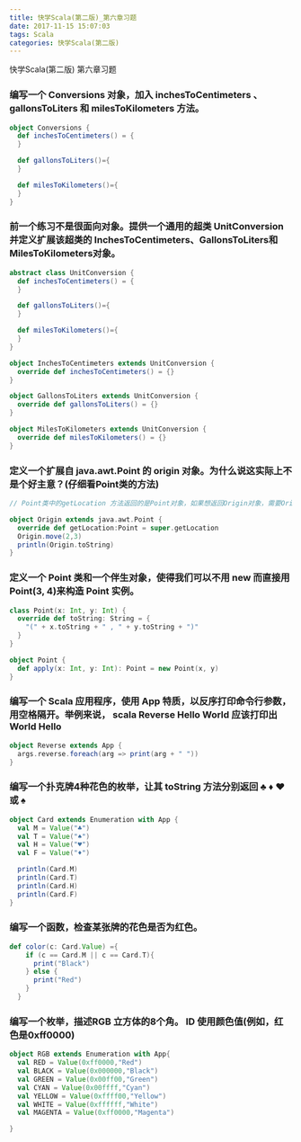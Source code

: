 ```yaml
---
title: 快学Scala(第二版)_第六章习题
date: 2017-11-15 15:07:03
tags: Scala
categories: 快学Scala(第二版)
---
```


快学Scala(第二版) 第六章习题
<!-- more -->

### 编写一个 Conversions 对象，加入 inchesToCentimeters 、 gallonsToLiters 和 milesToKilometers 方法。
```scala
object Conversions {
  def inchesToCentimeters() = {
  }

  def gallonsToLiters()={
  }

  def milesToKilometers()={
  }
}
```

### 前一个练习不是很面向对象。提供一个通用的超类 UnitConversion 并定义扩展该超类的 InchesToCentimeters、GallonsToLiters和MilesToKilometers对象。
```scala
abstract class UnitConversion {
  def inchesToCentimeters() = {
  }

  def gallonsToLiters()={
  }

  def milesToKilometers()={
  }
}

object InchesToCentimeters extends UnitConversion {
  override def inchesToCentimeters() = {}
}

object GallonsToLiters extends UnitConversion {
  override def gallonsToLiters() = {}
}

object MilesToKilometers extends UnitConversion {
  override def milesToKilometers() = {}
}

```

### 定义一个扩展自 java.awt.Point 的 origin 对象。为什么说这实际上不是个好主意？(仔细看Point类的方法)
```scala
// Point类中的getLocation 方法返回的是Point对象，如果想返回Origin对象，需要Origin类才行。

object Origin extends java.awt.Point {
  override def getLocation:Point = super.getLocation
  Origin.move(2,3)
  println(Origin.toString)
}
```

### 定义一个 Point 类和一个伴生对象，使得我们可以不用 new 而直接用 Point(3, 4)来构造 Point 实例。
```scala
class Point(x: Int, y: Int) {
  override def toString: String = {
    "(" + x.toString + " , " + y.toString + ")"
  }
}

object Point {
  def apply(x: Int, y: Int): Point = new Point(x, y)
}
```

### 编写一个 Scala 应用程序，使用 App 特质，以反序打印命令行参数，用空格隔开。举例来说， scala Reverse Hello World 应该打印出 World Hello
```scala
object Reverse extends App {
  args.reverse.foreach(arg => print(arg + " "))
}
```

### 编写一个扑克牌4种花色的枚举，让其 toString 方法分别返回 ♣ ♦ ♥ 或 ♠
```scala
object Card extends Enumeration with App {
  val M = Value("♣")
  val T = Value("♠")
  val H = Value("♥")
  val F = Value("♦")

  println(Card.M)
  println(Card.T)
  println(Card.H)
  println(Card.F)
}
```

### 编写一个函数，检查某张牌的花色是否为红色。
```scala
def color(c: Card.Value) ={
    if (c == Card.M || c == Card.T){
      print("Black")
    } else {
      print("Red")
    }
  }
```

### 编写一个枚举，描述RGB 立方体的8个角。 ID 使用颜色值(例如，红色是0xff0000)
```scala
object RGB extends Enumeration with App{
  val RED = Value(0xff0000,"Red")
  val BLACK = Value(0x000000,"Black")
  val GREEN = Value(0x00ff00,"Green")
  val CYAN = Value(0x00ffff,"Cyan")
  val YELLOW = Value(0xffff00,"Yellow")
  val WHITE = Value(0xffffff,"White")
  val MAGENTA = Value(0xff0000,"Magenta")

}
```
